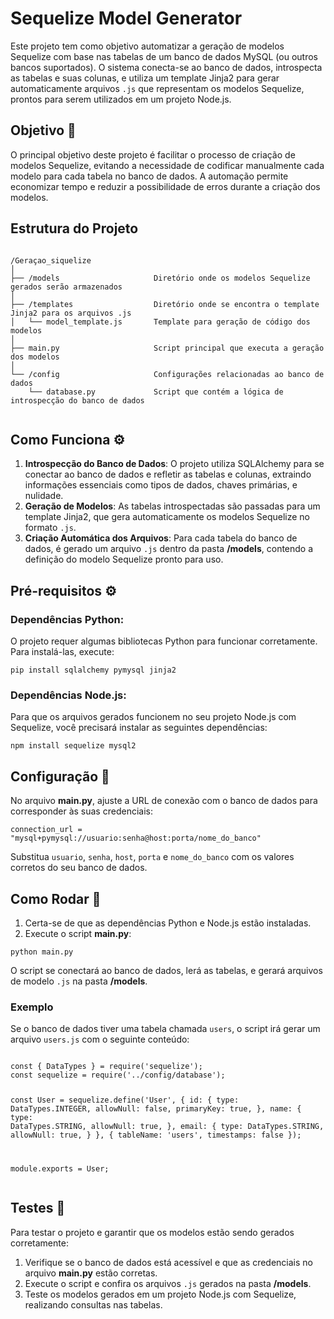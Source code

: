 
<body>
    <div class="container">
        <h1>Sequelize Model Generator</h1>
        <p>Este projeto tem como objetivo automatizar a geração de modelos Sequelize com base nas tabelas de um banco de dados MySQL (ou outros bancos suportados). O sistema conecta-se ao banco de dados, introspecta as tabelas e suas colunas, e utiliza um template Jinja2 para gerar automaticamente arquivos <code>.js</code> que representam os modelos Sequelize, prontos para serem utilizados em um projeto Node.js.</p>
        <h2>Objetivo 🎯</h2>
        <p>O principal objetivo deste projeto é facilitar o processo de criação de modelos Sequelize, evitando a necessidade de codificar manualmente cada modelo para cada tabela no banco de dados. A automação permite economizar tempo e reduzir a possibilidade de erros durante a criação dos modelos.</p>
        <h2>Estrutura do Projeto</h2>
        <pre><code>
/Geraçao_siquelize
│
├── /models                     Diretório onde os modelos Sequelize gerados serão armazenados
│
├── /templates                  Diretório onde se encontra o template Jinja2 para os arquivos .js
│   └── model_template.js       Template para geração de código dos modelos
│
├── main.py                     Script principal que executa a geração dos modelos
│
└── /config                     Configurações relacionadas ao banco de dados
    └── database.py             Script que contém a lógica de introspecção do banco de dados
        </code></pre>
        <h2>Como Funciona ⚙️</h2>
        <ol>
            <li><strong>Introspecção do Banco de Dados</strong>: O projeto utiliza SQLAlchemy para se conectar ao banco de dados e refletir as tabelas e colunas, extraindo informações essenciais como tipos de dados, chaves primárias, e nulidade.</li>
            <li><strong>Geração de Modelos</strong>: As tabelas introspectadas são passadas para um template Jinja2, que gera automaticamente os modelos Sequelize no formato <code>.js</code>.</li>
            <li><strong>Criação Automática dos Arquivos</strong>: Para cada tabela do banco de dados, é gerado um arquivo <code>.js</code> dentro da pasta <strong>/models</strong>, contendo a definição do modelo Sequelize pronto para uso.</li>
        </ol>
        <h2>Pré-requisitos ⚙️</h2>
        <h3>Dependências Python:</h3>
        <p>O projeto requer algumas bibliotecas Python para funcionar corretamente. Para instalá-las, execute:</p>
        <pre><code>pip install sqlalchemy pymysql jinja2</code></pre>
        <h3>Dependências Node.js:</h3>
        <p>Para que os arquivos gerados funcionem no seu projeto Node.js com Sequelize, você precisará instalar as seguintes dependências:</p>
        <pre><code>npm install sequelize mysql2</code></pre>
        <h2>Configuração 🔧</h2>
        <p>No arquivo <strong>main.py</strong>, ajuste a URL de conexão com o banco de dados para corresponder às suas credenciais:</p>
        <pre><code>connection_url = "mysql+pymysql://usuario:senha@host:porta/nome_do_banco"</code></pre>
        <p>Substitua <code>usuario</code>, <code>senha</code>, <code>host</code>, <code>porta</code> e <code>nome_do_banco</code> com os valores corretos do seu banco de dados.</p>
        <h2>Como Rodar 🚀</h2>
        <ol>
            <li>Certa-se de que as dependências Python e Node.js estão instaladas.</li>
            <li>Execute o script <strong>main.py</strong>:</li>
        </ol>
        <pre><code>python main.py</code></pre>
        <p>O script se conectará ao banco de dados, lerá as tabelas, e gerará arquivos de modelo <code>.js</code> na pasta <strong>/models</strong>.</p>
        <h3>Exemplo</h3>
        <p>Se o banco de dados tiver uma tabela chamada <code>users</code>, o script irá gerar um arquivo <code>users.js</code> com o seguinte conteúdo:</p>
        <pre><code>
const { DataTypes } = require('sequelize');
const sequelize = require('../config/database');

const User = sequelize.define('User', {
    id: {
        type: DataTypes.INTEGER,
        allowNull: false,
        primaryKey: true,
    },
    name: {
        type: DataTypes.STRING,
        allowNull: true,
    },
    email: {
        type: DataTypes.STRING,
        allowNull: true,
    }
}, {
    tableName: 'users',
    timestamps: false
});

module.exports = User;
        </code></pre>
        <h2>Testes 🧪</h2>
        <p>Para testar o projeto e garantir que os modelos estão sendo gerados corretamente:</p>
        <ol>
            <li>Verifique se o banco de dados está acessível e que as credenciais no arquivo <strong>main.py</strong> estão corretas.</li>
            <li>Execute o script e confira os arquivos <code>.js</code> gerados na pasta <strong>/models</strong>.</li>
            <li>Teste os modelos gerados em um projeto Node.js com Sequelize, realizando consultas nas tabelas.</li>
        </ol>
    </div>
</body>
</html>

